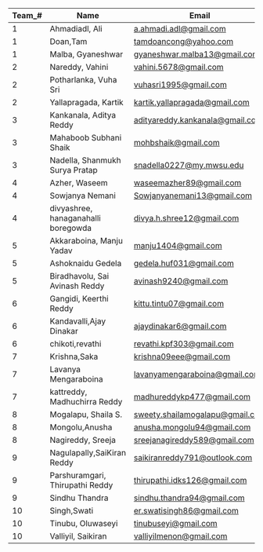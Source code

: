 
Team_# | Name | Email
------- | ------- | -------
1 | Ahmadiadl, Ali | a.ahmadi.adl@gmail.com
1 | Doan,Tam | tamdoancong@yahoo.com
1 | Malba, Gyaneshwar | gyaneshwar.malba13@gmail.com
2 | Nareddy, Vahini | vahini.5678@gmail.com
2 | Potharlanka, Vuha Sri | vuhasri1995@gmail.com
2 | Yallapragada, Kartik | kartik.yallapragada@gmail.com
3 | Kankanala, Aditya Reddy | adityareddy.kankanala@gmail.com
3 | Mahaboob Subhani Shaik | mohbshaik@gmail.com
3 | Nadella, Shanmukh Surya Pratap | snadella0227@my.mwsu.edu
4 | Azher, Waseem | waseemazher89@gmail.com
4 | Sowjanya Nemani | Sowjanyanemani13@gmail.com
4 | divyashree, hanaganahalli boregowda | divya.h.shree12@gmail.com
5 | Akkaraboina, Manju Yadav | manju1404@gmail.com
5 | Ashoknaidu Gedela | gedela.huf031@gmail.com
5 | Biradhavolu, Sai Avinash Reddy | avinash9240@gmail.com
6 | Gangidi, Keerthi Reddy | kittu.tintu07@gmail.com
6 | Kandavalli,Ajay Dinakar | ajaydinakar6@gmail.com
6 | chikoti,revathi | revathi.kpf303@gmail.com
7 | Krishna,Saka | krishna09eee@gmail.com
7 | Lavanya Mengaraboina | lavanyamengaraboina@gmail.com
7 | kattreddy, Madhuchirra Reddy | madhureddykp477@gmail.com
8 | Mogalapu, Shaila S. | sweety.shailamogalapu@gmail.com
8 | Mongolu,Anusha | anusha.mongolu94@gmail.com
8 | Nagireddy, Sreeja | sreejanagireddy589@gmail.com
9 | Nagulapally,SaiKiran Reddy | saikiranreddy791@outlook.com
9 | Parshuramgari, Thirupathi Reddy | thirupathi.idks126@gmail.com
9 | Sindhu Thandra | sindhu.thandra94@gmail.com
10 | Singh,Swati | er.swatisingh86@gmail.com
10 | Tinubu, Oluwaseyi | tinubuseyi@gmail.com
10 | Valliyil, Saikiran | valliyilmenon@gmail.com
